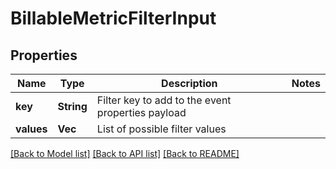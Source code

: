 # BillableMetricFilterInput

## Properties

Name | Type | Description | Notes
------------ | ------------- | ------------- | -------------
**key** | **String** | Filter key to add to the event properties payload | 
**values** | **Vec<String>** | List of possible filter values | 

[[Back to Model list]](../README.md#documentation-for-models) [[Back to API list]](../README.md#documentation-for-api-endpoints) [[Back to README]](../README.md)


